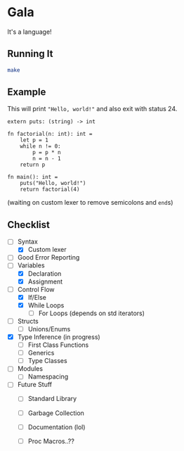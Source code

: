 Gala
====

It's a language!

Running It
----------

```bash
make
```

Example
-------

This will print `"Hello, world!"` and also exit with status 24.

```
extern puts: (string) -> int

fn factorial(n: int): int =
    let p = 1
    while n != 0:
        p = p * n
        n = n - 1
    return p

fn main(): int =
    puts("Hello, world!")
    return factorial(4)
```

(waiting on custom lexer to remove semicolons and `end`s)

Checklist
---------

- [ ] Syntax
  - [x] Custom lexer
- [ ] Good Error Reporting
- [ ] Variables
  - [x] Declaration
  - [x] Assignment
- [ ] Control Flow
  - [x] If/Else
  - [x] While Loops
    - [ ] For Loops (depends on std iterators)
- [ ] Structs
  - [ ] Unions/Enums
- [x] Type Inference (in progress) 
  - [ ] First Class Functions
  - [ ] Generics
  - [ ] Type Classes
- [ ] Modules
  - [ ] Namespacing
- [ ] Future Stuff
  - [ ] Standard Library
  - [ ] Garbage Collection
  - [ ] Documentation (lol)
  - [ ] Proc Macros..??

